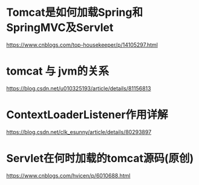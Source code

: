 # Tomcat是如何加载Spring和SpringMVC及Servlet

https://www.cnblogs.com/top-housekeeper/p/14105297.html

# tomcat 与 jvm的关系

https://blog.csdn.net/u010325193/article/details/81156813

# ContextLoaderListener作用详解

https://blog.csdn.net/clk_esunny/article/details/80293897

# Servlet在何时加载的tomcat源码(原创)

https://www.cnblogs.com/hvicen/p/6010688.html
